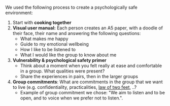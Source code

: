 We used the following process to create a psychologically safe environment:

1. Start with **cooking together**
2. **Visual user manual:** Each person creates an A5 paper, with a doodle of their face, their name and answering the following questions:
    - What makes me happy
    - Guide to my emotional wellbeing
    - How I like to be listened to
    - What I would like the group to know about me
3. **Vulnerability & psychological safety primer**
    - Think about a moment when you felt really at ease and comfortable in a group. What qualities were present?
    - Share the experiences in pairs, then in the larger groups
4. **Group commitments**: What are commitments in the group that we want to live (e.g. confidentiality, practicalities, [law of two feet](https://en.wikiversity.org/wiki/Open_Space_Technology#Law_of_Two_Feet), ..?
    - Example of group commitment we chose: "We aim to listen and to be open, and to voice when we prefer not to listen.".
